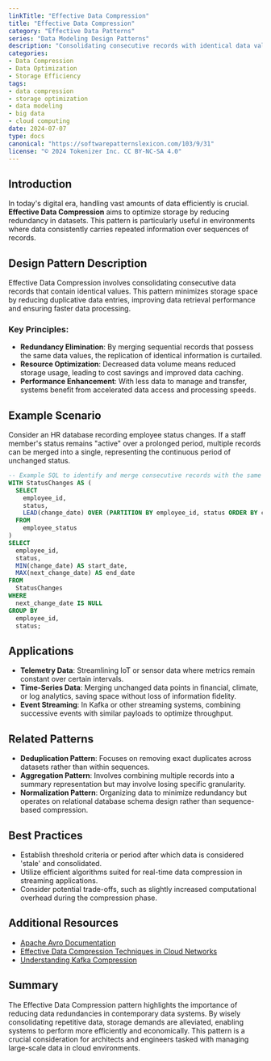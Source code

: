 ```yaml
---
linkTitle: "Effective Data Compression"
title: "Effective Data Compression"
category: "Effective Data Patterns"
series: "Data Modeling Design Patterns"
description: "Consolidating consecutive records with identical data values to optimize storage."
categories:
- Data Compression
- Data Optimization
- Storage Efficiency
tags:
- data compression
- storage optimization
- data modeling
- big data
- cloud computing
date: 2024-07-07
type: docs
canonical: "https://softwarepatternslexicon.com/103/9/31"
license: "© 2024 Tokenizer Inc. CC BY-NC-SA 4.0"
---
```


## Introduction

In today's digital era, handling vast amounts of data efficiently is crucial. **Effective Data Compression** aims to optimize storage by reducing redundancy in datasets. This pattern is particularly useful in environments where data consistently carries repeated information over sequences of records.

## Design Pattern Description

Effective Data Compression involves consolidating consecutive data records that contain identical values. This pattern minimizes storage space by reducing duplicative data entries, improving data retrieval performance and ensuring faster data processing.

### Key Principles:

- **Redundancy Elimination**: By merging sequential records that possess the same data values, the replication of identical information is curtailed.
- **Resource Optimization**: Decreased data volume means reduced storage usage, leading to cost savings and improved data caching.
- **Performance Enhancement**: With less data to manage and transfer, systems benefit from accelerated data access and processing speeds.

## Example Scenario

Consider an HR database recording employee status changes. If a staff member's status remains "active" over a prolonged period, multiple records can be merged into a single, representing the continuous period of unchanged status. 

```sql
-- Example SQL to identify and merge consecutive records with the same status
WITH StatusChanges AS (
  SELECT
    employee_id,
    status,
    LEAD(change_date) OVER (PARTITION BY employee_id, status ORDER BY change_date) AS next_change_date
  FROM
    employee_status
)
SELECT
  employee_id,
  status,
  MIN(change_date) AS start_date,
  MAX(next_change_date) AS end_date
FROM
  StatusChanges
WHERE
  next_change_date IS NULL
GROUP BY
  employee_id,
  status;
```

## Applications

- **Telemetry Data**: Streamlining IoT or sensor data where metrics remain constant over certain intervals.
- **Time-Series Data**: Merging unchanged data points in financial, climate, or log analytics, saving space without loss of information fidelity.
- **Event Streaming**: In Kafka or other streaming systems, combining successive events with similar payloads to optimize throughput.

## Related Patterns

- **Deduplication Pattern**: Focuses on removing exact duplicates across datasets rather than within sequences.
- **Aggregation Pattern**: Involves combining multiple records into a summary representation but may involve losing specific granularity.
- **Normalization Pattern**: Organizing data to minimize redundancy but operates on relational database schema design rather than sequence-based compression.

## Best Practices

- Establish threshold criteria or period after which data is considered 'stale' and consolidated.
- Utilize efficient algorithms suited for real-time data compression in streaming applications.
- Consider potential trade-offs, such as slightly increased computational overhead during the compression phase.

## Additional Resources

- [Apache Avro Documentation](https://avro.apache.org/)
- [Effective Data Compression Techniques in Cloud Networks](https://example.com/data-compression-techniques)
- [Understanding Kafka Compression](https://example.com/kafka-compression)

## Summary

The Effective Data Compression pattern highlights the importance of reducing data redundancies in contemporary data systems. By wisely consolidating repetitive data, storage demands are alleviated, enabling systems to perform more efficiently and economically. This pattern is a crucial consideration for architects and engineers tasked with managing large-scale data in cloud environments.
